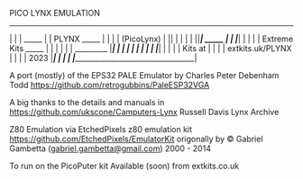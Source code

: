 PICO LYNX EMULATION
____________________________________________
|                                          |
|                            _____         |
|  PLYNX              _____ |     |        |
|  (PicoLynx)        |     ||     |        |
|                    |     ||_____| _____  |
|                    |_____|       |     | |
|  Extreme Kits  _____             |     | |
|               |     |  _________ |_____| |
|               |     | |         |        |
|               |_____| |         |        |
|  Kits at              |         |        |
|  extkits.uk/PLYNX     |         |        |
|  2023                 |_________|        |
|                                          |
|__________________________________________|

A port (mostly) of the EPS32 PALE Emulator by Charles Peter Debenham Todd   https://github.com/retrogubbins/PaleESP32VGA


A big thanks to the details  and manuals in https://github.com/ukscone/Camputers-Lynx Russell Davis Lynx Archive

Z80 Emulation via EtchedPixels z80 emulation kit  https://github.com/EtchedPixels/EmulatorKit origonally by © Gabriel Gambetta (gabriel.gambetta@gmail.com) 2000 - 2014

To run on the PicoPuter kit Available (soon) from extkits.co.uk

